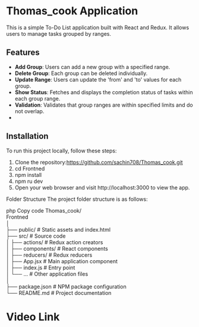 # Thomas_cook Application

This is a simple To-Do List application built with React and Redux. It allows users to manage tasks grouped by ranges.

## Features

- **Add Group**: Users can add a new group with a specified range.
- **Delete Group**: Each group can be deleted individually.
- **Update Range**: Users can update the 'from' and 'to' values for each group.
- **Show Status**: Fetches and displays the completion status of tasks within each group range.
- **Validation**: Validates that group ranges are within specified limits and do not overlap.
- 
 ## Installation

To run this project locally, follow these steps:

1. Clone the repository:https://github.com/sachin708/Thomas_cook.git
2. cd Frontned
3. npm install
4. npm ru dev
5. Open your web browser and visit http://localhost:3000 to view the app.

Folder Structure
The project folder structure is as follows:

php
Copy code
Thomas_cook/
</br>
Frontned
</br>
│
</br>
├── public/            # Static assets and index.html
</br>
├── src/               # Source code
</br>
│   ├── actions/       # Redux action creators
</br>
│   ├── components/    # React components
</br>
│   ├── reducers/      # Redux reducers
</br>
│   ├── App.jsx        # Main application component
</br>
│   ├── index.js       # Entry point
</br>
│   └── ...            # Other application files
</br>
│
</br>
├── package.json       # NPM package configuration
</br>
└── README.md          # Project documentation
</br>

# Video Link
